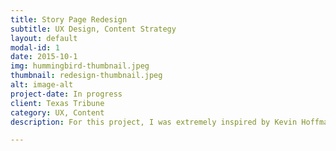 ```yaml
---
title: Story Page Redesign
subtitle: UX Design, Content Strategy
layout: default
modal-id: 1
date: 2015-10-1
img: hummingbird-thumbnail.jpeg
thumbnail: redesign-thumbnail.jpeg
alt: image-alt
project-date: In progress
client: Texas Tribune
category: UX, Content
description: For this project, I was extremely inspired by Kevin Hoffman's "Co-Design, Not Redesign" [talk](https://vimeo.com/131476603) as well as his approach to [designing meetings](https://www.uie.com/brainsparks/2012/12/14/kevin-hoffman-designing-stellar-meetings/). I conduected stakeholder interviews, designed a content exercise, conducted user interviews. In addition, I asked our lead developer to pull metrics on current page use, and to work closerly with the design team to produce rapid, mobile-first protoypes that will let us start to use a modular desing system. So far, we've avoided meetings for meetings' sake and are hoping to get our beta in front of users by March 2016.

---
```

